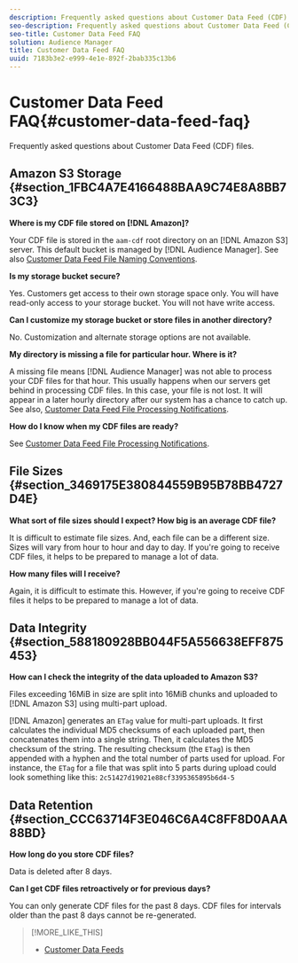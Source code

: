 ```yaml
---
description: Frequently asked questions about Customer Data Feed (CDF) files.
seo-description: Frequently asked questions about Customer Data Feed (CDF) files.
seo-title: Customer Data Feed FAQ
solution: Audience Manager
title: Customer Data Feed FAQ
uuid: 7183b3e2-e999-4e1e-892f-2bab335c13b6
---
```


# Customer Data Feed FAQ{#customer-data-feed-faq}

Frequently asked questions about Customer Data Feed (CDF) files.

## Amazon S3 Storage {#section_1FBC4A7E4166488BAA9C74E8A8BB73C3}

**Where is my CDF file stored on [!DNL Amazon]?**

Your CDF file is stored in the `aam-cdf` root directory on an [!DNL Amazon S3] server. This default bucket is managed by [!DNL Audience Manager]. See also [Customer Data Feed File Naming Conventions](../c-features/cdf-files.md#reference_DAC53BEEA60B426588D1B66B3B92E8C1).

**Is my storage bucket secure?**

Yes. Customers get access to their own storage space only. You will have read-only access to your storage bucket. You will not have write access.

**Can I customize my storage bucket or store files in another directory?**

No. Customization and alternate storage options are not available.

**My directory is missing a file for particular hour. Where is it?**

A missing file means [!DNL Audience Manager] was not able to process your CDF files for that hour. This usually happens when our servers get behind in processing CDF files. In this case, your file is not lost. It will appear in a later hourly directory after our system has a chance to catch up. See also, [Customer Data Feed File Processing Notifications](../c-features/cdf-files.md#concept_00F913A9946A4A10A0F34269AC84A563).

**How do I know when my CDF files are ready?**

See [Customer Data Feed File Processing Notifications](../c-features/cdf-files.md#concept_00F913A9946A4A10A0F34269AC84A563).

## File Sizes {#section_3469175E380844559B95B78BB4727D4E}

**What sort of file sizes should I expect? How big is an average CDF file?**

It is difficult to estimate file sizes. And, each file can be a different size. Sizes will vary from hour to hour and day to day. If you're going to receive CDF files, it helps to be prepared to manage a lot of data.

**How many files will I receive?**

Again, it is difficult to estimate this. However, if you're going to receive CDF files it helps to be prepared to manage a lot of data.

## Data Integrity {#section_588180928BB044F5A556638EFF875453}

**How can I check the integrity of the data uploaded to Amazon S3?**

Files exceeding 16MiB in size are split into 16MiB chunks and uploaded to [!DNL Amazon S3] using multi-part upload.

[!DNL Amazon] generates an `ETag` value for multi-part uploads. It first calculates the individual MD5 checksums of each uploaded part, then concatenates them into a single string. Then, it calculates the MD5 checksum of the string. The resulting checksum (the `ETag`) is then appended with a hyphen and the total number of parts used for upload. For instance, the `ETag` for a file that was split into 5 parts during upload could look something like this: `2c51427d19021e88cf3395365895b6d4-5`

## Data Retention {#section_CCC63714F3E046C6A4C8FF8D0AAA88BD}

**How long do you store CDF files?**

Data is deleted after 8 days.

**Can I get CDF files retroactively or for previous days?**

You can only generate CDF files for the past 8 days. CDF files for intervals older than the past 8 days cannot be re-generated. 

>[!MORE_LIKE_THIS]
>
>* [Customer Data Feeds](../c-features/cdf-files.md#concept_114B993EC5E246AE8CDD55E695B344FC)
